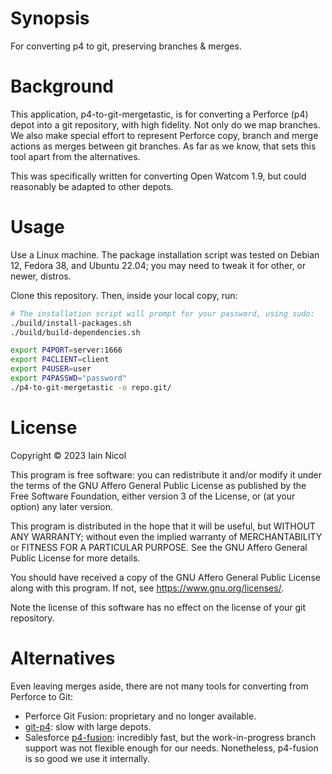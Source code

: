 # Synopsis

For converting p4 to git, preserving branches & merges.

# Background

This application, p4-to-git-mergetastic, is for converting a Perforce
(p4) depot into a git repository, with high fidelity. Not only do we map
branches. We also make special effort to represent Perforce copy, branch
and merge actions as merges between git branches. As far as we know,
that sets this tool apart from the alternatives.

This was specifically written for converting Open Watcom 1.9, but could
reasonably be adapted to other depots.

# Usage

Use a Linux machine. The package installation script was tested on
Debian 12, Fedora 38, and Ubuntu 22.04; you may need to tweak it for
other, or newer, distros.

Clone this repository. Then, inside your local copy, run:

```bash
# The installation script will prompt for your password, using sudo:
./build/install-packages.sh
./build/build-dependencies.sh

export P4PORT=server:1666
export P4CLIENT=client
export P4USER=user
export P4PASSWD="password"
./p4-to-git-mergetastic -o repo.git/
```

# License

Copyright © 2023 Iain Nicol

This program is free software: you can redistribute it and/or modify
it under the terms of the GNU Affero General Public License as published by
the Free Software Foundation, either version 3 of the License, or
(at your option) any later version.

This program is distributed in the hope that it will be useful,
but WITHOUT ANY WARRANTY; without even the implied warranty of
MERCHANTABILITY or FITNESS FOR A PARTICULAR PURPOSE.  See the
GNU Affero General Public License for more details.

You should have received a copy of the GNU Affero General Public License
along with this program.  If not, see <https://www.gnu.org/licenses/>.

Note the license of this software has no effect on the license of your git
repository.

# Alternatives

Even leaving merges aside, there are not many tools for converting from Perforce
to Git:

* Perforce Git Fusion: proprietary and no longer available.
* [git-p4](https://git-scm.com/docs/git-p4): slow with large depots.
* Salesforce [p4-fusion](https://github.com/salesforce/p4-fusion):
  incredibly fast, but the work-in-progress branch support was not
  flexible enough for our needs. Nonetheless, p4-fusion is so good we
  use it internally.
